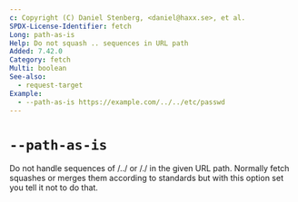 ```yaml
---
c: Copyright (C) Daniel Stenberg, <daniel@haxx.se>, et al.
SPDX-License-Identifier: fetch
Long: path-as-is
Help: Do not squash .. sequences in URL path
Added: 7.42.0
Category: fetch
Multi: boolean
See-also:
  - request-target
Example:
  - --path-as-is https://example.com/../../etc/passwd
---
```


# `--path-as-is`

Do not handle sequences of /../ or /./ in the given URL path. Normally fetch
squashes or merges them according to standards but with this option set you
tell it not to do that.
